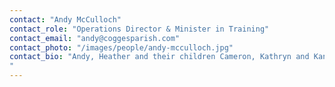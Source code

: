 ```yaml
---
contact: "Andy McCulloch"
contact_role: "Operations Director & Minister in Training"
contact_email: "andy@coggesparish.com"
contact_photo: "/images/people/andy-mcculloch.jpg"
contact_bio: "Andy, Heather and their children Cameron, Kathryn and Kane have attended Cogges since 2008. Andy worked at a drug/alcohol rehabilitation home in London for 8 years before moving to Witney to join Adventure Plus. He is now training for Ordained ministry in the Church of England and started as Operations Director in Oct 2015 as preparation for this.  Andy loves sailing but being land-bound settles for golf.  Andy's office days are Tuesdays and Thursdays. 
"
---
```

